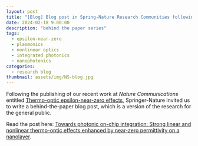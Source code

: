 ```yaml
---
layout: post
title: "[Blog] Blog post in Spring-Nature Research Communities following publication in Nature Communications"
date: 2024-02-18 9:00:00
description: "behind the paper series"
tags: 
  - epsilon-near-zero
  - plasmonics
  - nonlinear optics
  - integrated photonics
  - nanophotonics
categories: 
  - research blog
thumbnail: assets/img/NS-blog.jpg
---
```


Following the publishing of our recent work at *Nature Communications* entitled [Thermo-optic epsilon-near-zero effects](https://www.nature.com/articles/s41467-024-45054-z), Springer-Nature invited us to write a behind-the-paper blog post, which is a version of the research for the general public.

Read the post here: [Towards photonic on-chip integration: Strong linear and nonlinear thermo-optic effects enhanced by near-zero permittivity on a nanolayer](https://communities.springernature.com/posts/towards-photonic-on-chip-integration-strong-linear-and-nonlinear-thermo-optic-effects-enhanced-by-near-zero-permittivity-on-a-nanolayer).